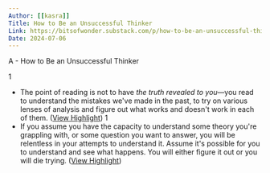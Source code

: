 ```yaml
---
Author: [[kasra]]
Title: How to Be an Unsuccessful Thinker
Link: https://bitsofwonder.substack.com/p/how-to-be-an-unsuccessful-thinker
Date: 2024-07-06
---
```

A - How to Be an Unsuccessful Thinker

1
- The point of reading is not to have *the truth revealed to you*—you read to understand the mistakes we've made in the past, to try on various lenses of analysis and figure out what works and doesn't work in each of them. ([View Highlight](https://read.readwise.io/read/01gvzp9k4ak6fexpf9mszpd3jn))
1
- If you assume you have the capacity to understand some theory you're grappling with, or some question you want to answer, you will be relentless in your attempts to understand it. Assume it's possible for you to understand and see what happens. You will either figure it out or you will die trying. ([View Highlight](https://read.readwise.io/read/01gvzpe32f9ertfxz1zy7gk92s))
